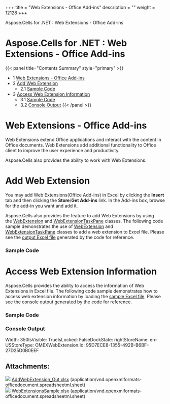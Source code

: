 +++
title = "Web Extensions - Office Add-ins" 
description = "" 
weight = 12128 
+++

Aspose.Cells for .NET : Web Extensions - Office Add-ins  

# Aspose.Cells for .NET : Web Extensions - Office Add-ins


{{< panel title="Contents Summary" style="primary" >}}
*   1 [Web Extensions - Office Add-ins](#WebExtensions-OfficeAdd-ins-WebExtensions-OfficeAdd-ins)
*   2 [Add Web Extension](#WebExtensions-OfficeAdd-ins-AddWebExtension)
    *   2.1 [Sample Code](#WebExtensions-OfficeAdd-ins-SampleCode)
*   3 [Access Web Extension Information](#WebExtensions-OfficeAdd-ins-AccessWebExtensionInformation)
    *   3.1 [Sample Code](#WebExtensions-OfficeAdd-ins-SampleCode.1)
    *   3.2 [Console Output](#WebExtensions-OfficeAdd-ins-ConsoleOutput)
{{< /panel >}}
 

# Web Extensions - Office Add-ins

Web Extensions extend Office applications and interact with the content in Office documents. Web Extensions add additional functionality to Office client to improve the user experience and productivity.

Aspose.Cells also provides the ability to work with Web Extensions.

# Add Web Extension

You may add Web Extensions(Office Add-ins) in Excel by clicking the **Insert** tab and then clicking the **Store**/**Get Add-ins** link. In the Add-ins box, browse for the add-in you want and add it.

Aspose.Cells also provides the feature to add Web Extensions by using the [WebExtension](https://apireference.aspose.com/net/cells/aspose.cells.webextensions/webextension) and [WebExtensionTaskPane](https://apireference.aspose.com/net/cells/aspose.cells.webextensions/webextensiontaskpane) classes. The following code sample demonstrates the use of [WebExtension](https://apireference.aspose.com/net/cells/aspose.cells.webextensions/webextension) and [WebExtensionTaskPane](https://apireference.aspose.com/net/cells/aspose.cells.webextensions/webextensiontaskpane) classes to add a web extension to Excel file. Please see the [output Excel file](https://docs2.aspose.com/cells/net/attachments/89686048/89849869.xlsx) generated by the code for reference.

### Sample Code

# Access Web Extension Information

Aspose.Cells provides the ability to access the information of Web Extensions in Excel file. The following code sample demonstrates how to access web extension information by loading the [sample Excel file](https://docs2.aspose.com/cells/net/attachments/89686048/89849870.xlsx). Please see the console output generated by the code for reference.

### Sample Code

### Console Output

Width: 350IsVisible: TrueIsLocked: FalseDockState: rightStoreName: en-USStoreType: OMEXWebExtension.Id: 95D7ECE8-1355-492B-B6BF-27D25D0B0EEF

## Attachments:

![](https://docs2.aspose.com/cells/net/images/icons/bullet_blue.gif) [AddWebExtension\_Out.xlsx](https://docs2.aspose.com/cells/net/attachments/89686048/89849869.xlsx) (application/vnd.openxmlformats-officedocument.spreadsheetml.sheet)  
![](https://docs2.aspose.com/cells/net/images/icons/bullet_blue.gif) [WebExtensionsSample.xlsx](https://docs2.aspose.com/cells/net/attachments/89686048/89849870.xlsx) (application/vnd.openxmlformats-officedocument.spreadsheetml.sheet)  

